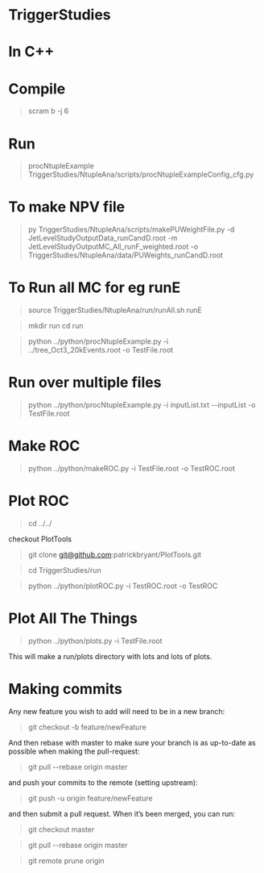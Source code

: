 


# TriggerStudies

# In C++

# Compile
> scram b -j 6

# Run
> procNtupleExample TriggerStudies/NtupleAna/scripts/procNtupleExampleConfig_cfg.py

# To make NPV file
>  py TriggerStudies/NtupleAna/scripts/makePUWeightFile.py -d JetLevelStudyOutputData_runCandD.root -m JetLevelStudyOutputMC_All_runF_weighted.root -o TriggerStudies/NtupleAna/data/PUWeights_runCandD.root

# To Run all MC for eg runE
> source TriggerStudies/NtupleAna/run/runAll.sh runE

> mkdir run
> cd run

> python ../python/procNtupleExample.py -i ../tree_Oct3_20kEvents.root -o TestFile.root

# Run over multiple files
> python     ../python/procNtupleExample.py -i inputList.txt  --inputList  -o TestFile.root

# Make ROC
> python ../python/makeROC.py -i TestFile.root -o TestROC.root
# Plot ROC
> cd ../../

checkout PlotTools
> git clone git@github.com:patrickbryant/PlotTools.git

> cd TriggerStudies/run

> python ../python/plotROC.py -i TestROC.root -o TestROC

# Plot All The Things
> python ../python/plots.py -i TestFile.root

This will make a run/plots directory with lots and lots of plots. 

# Making commits
Any new feature you wish to add will need to be in a new branch:
> git checkout -b feature/newFeature

And then rebase with master to make sure your branch is as up-to-date as possible when making the pull-request:
> git pull --rebase origin master

and push your commits to the remote (setting upstream):
> git push -u origin feature/newFeature

and then submit a pull request. When it’s been merged, you can run:
> git checkout master

> git pull --rebase origin master

> git remote prune origin


